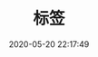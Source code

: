 ---
title: 标签
date: 2020-05-20 22:17:49
type: "tags"
categories: 
keywords: 
description: 
top_img: https://cdn.jsdelivr.net/gh/ThreerEyed/CDN/background/1.jpg
comments: false
cover: 
toc: 
toc_number: 
copyright: 
---